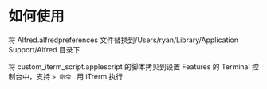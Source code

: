 # 如何使用

将 Alfred.alfredpreferences 文件替换到/Users/ryan/Library/Application Support/Alfred 目录下

将 custom_iterm_script.applescript 的脚本拷贝到设置 Features 的 Terminal 控制台中，支持 `> 命令 ` 用 iTrerm 执行

